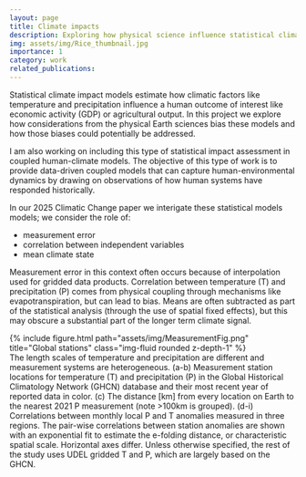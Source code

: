 ```yaml
---
layout: page
title: Climate impacts
description: Exploring how physical science influence statistical climate impact models
img: assets/img/Rice_thumbnail.jpg
importance: 1
category: work
related_publications: 
---
```


Statistical climate impact models estimate how climatic factors like temperature and precipitation influence a human outcome of interest like economic activity (GDP) or agricultural output. In this project we explore how considerations from the physical Earth sciences bias these models and how those biases could potentially be addressed. 

I am also working on including this type of statistical impact assessment in coupled human-climate models. The objective of this type of work is to provide data-driven coupled models that can capture human-environmental dynamics by drawing on observations of how human systems have responded historically.

In our 2025 Climatic Change paper we interigate these statistical models models; we consider the role of:
 - measurement error
 - correlation between independent variables
 - mean climate state

Measurement error in this context often occurs because of interpolation used for gridded data products. Correlation between temperature (T) and precipitation (P) comes from physical coupling through mechanisms like evapotranspiration, but can lead to bias. Means are often subtracted as part of the statistical analysis (through the use of spatial fixed effects), but this may obscure a substantial part of the longer term climate signal.

<div class="row justify-content-sm-center">
    <div class="col-sm-8 mt-3 mt-md-0">
        {% include figure.html path="assets/img/MeasurementFig.png" title="Global stations" class="img-fluid rounded z-depth-1" %}
    </div>
</div>
<div class="caption">
    The length scales of temperature and precipitation are different and measurement systems are heterogeneous. (a-b) Measurement station locations for temperature (T) and precipitation (P) in the Global Historical Climatology Network (GHCN) database and their most recent year of reported data in color. (c) The distance [km] from every location on Earth to the nearest 2021 P measurement (note >100km is grouped). (d-i) Correlations between monthly local P and T anomalies measured in three regions. The pair-wise correlations between station anomalies are shown with an exponential fit to estimate the e-folding distance, or characteristic spatial scale. Horizontal axes differ. Unless otherwise specified, the rest of the study uses UDEL gridded T and P, which are largely based on the GHCN.
</div>


